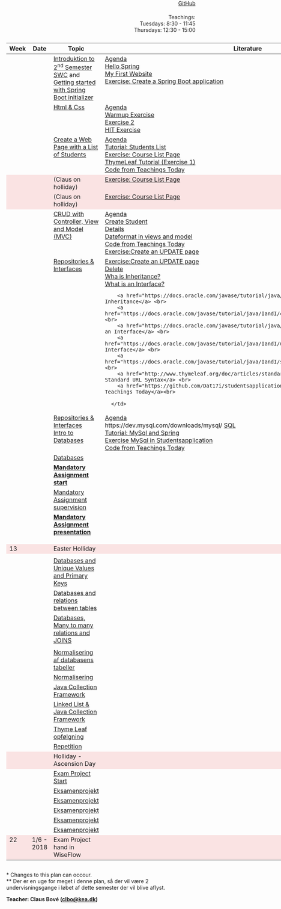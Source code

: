 <head>
  <style> 
    h1:first-of-type {display: none;}
    #github {text-align: right; margin:-50px 0 50px 0}
    #teachings {text-align: right; margin: -30px 0 10px 0}
    #tbl {display: inline-table}
    td {vertical-align: top;}
  </style>
</head>

# DAT17I - SWC II SPRING 2018 

<div id="github"><a href="https://github.com/dat17i/">GitHub</a></div>

<div id="teachings">Teachings: <br> Tuesdays: 8:30 - 11:45 <br> Thursdays: 12:30 - 15:00</div>

<table id="tbl">
  <thead>
  <tr>
      <th>Week</th>
      <th>Date</th>
      <th>Topic</th>
    <th>Literature</th>
  </tr>
  </thead>
  <tbody>
  <tr>
      <td></td>
      <td></td>
     <td><a href="https://github.com/dat17i/01_agenda/blob/master/README.md">Introduktion to 2<sup>nd</sup> Semester SWC</a> and <br>    
        <a href="https://github.com/dat17i/03_agenda/blob/master/README.md">Getting started with Spring Boot initializer</a></td>
    <td><a href="https://github.com/Dat17i/03_agenda">Agenda</a> <br>
    <a href="https://github.com/Dat17i/03_hello_spring">Hello Spring</a> <br>
    <a href="https://github.com/Dat17i/03_my_first_website">My First Website</a> <br>
    <a href="https://github.com/Dat17i/03_create_spring_application">Exercise: Create a Spring Boot application</a></td>
  </tr>
  
  <tr>
      <td></td>
      <td></td>
      <td><a href="https://github.com/dat17i/04_agenda/blob/master/README.md">Html & Css</a></td>
      <td><a href="https://github.com/Dat17i/02_agenda">Agenda</a> <br>
        <a href="https://github.com/Dat17i/02_exercise_warmup">Warmup Exercise</a> <br>
        <a href="https://github.com/Dat17i/02_exercise_2">Exercise 2</a> <br>
        <a href="https://github.com/Dat17i/02_exercise_3">HIT Exercise</a> 
     
  </td>
  </tr>
  
  <tr>
      <td></td>
      <td></td>
      <td><a href="https://github.com/dat17i/003_agenda/blob/master/README.md">Create a Web Page with a List of Students</a></td>
  <td>
        <a href="https://github.com/Dat17i/003_agenda/blob/master/README.md">Agenda</a> <br>
        <a href="https://github.com/Dat17i/03_tutorial_students_list">Tutorial: Students List</a> <br>
        <a href="https://github.com/Dat17i/03_exercise_create_courses/blob/master/README.md">Exercise: Course List Page</a> <br>
        <a href="http://itutorial.thymeleaf.org/">ThymeLeaf Tutorial (Exercise 1)</a> <br>
    <a href="https://github.com/Dat17i/studentsapplication">Code from Teachings Today</a>
  </td>
  </tr>
  
  <tr style="background-color: #fae3e3">
      <td></td>
      <td></td>
      <td>(Claus on holliday)</td>
      <td><a href="https://github.com/Dat17i/03_exercise_create_courses/blob/master/README.md">Exercise: Course List Page</a></td>
  </tr>  
  <tr style="background-color: #fae3e3">
      <td></td>
      <td></td> 
      <td>(Claus on holliday)</td>
      <td><a href="https://github.com/Dat17i/03_exercise_create_courses/blob/master/README.md">Exercise: Course List Page</a></td>
  </tr>

  <tr> 
      <td></td>
      <td></td>
      <td><a href="https://github.com/dat17i/04_agenda/blob/master/README.md">CRUD with Controller, View and Model (MVC)</a></td>
      <td>  
        <a href="https://github.com/Dat17i/04_agenda/blob/master/README.md">Agenda</a> <br>
        <a href="https://github.com/dat17i/04_tutorial_create_student">Create Student</a> <br>
        <a href="https://github.com/dat17i/04_tutorial_details_student">Details</a> <br>
        <a href="https://github.com/dat17i/06_dateformating">Dateformat in views and model</a>  <br>  
        <a href="https://github.com/Dat17i/studentsapplication/tree/at_20_02_2018">Code from Teachings Today</a><br>
        <a href="https://github.com/dat17i/04_exercise_update_student">Exercise:Create an UPDATE page</a>   
      </td>
  </tr>
  <tr>      
      <td></td>
      <td></td>
      <td>
        <a href="https://github.com/dat17i/05_agenda/blob/master/README.md">Repositories & Interfaces</a></td>
      <td>
        <a href="https://github.com/dat17i/04_exercise_update_student">Exercise:Create an UPDATE page</a> <br>
        <a href="https://github.com/dat17i/04_tutorial_delete_student/blob/master/README.md">Delete</a> <br>
        <a href="https://docs.oracle.com/javase/tutorial/java/concepts/inheritance.html">Wha is Inheritance?</a> <br>
        <a href="https://docs.oracle.com/javase/tutorial/java/concepts/interface.html">What is an Interface?</a> <br>
        
        <a href="https://docs.oracle.com/javase/tutorial/java/IandI/index.html">Interfaces and Inheritance</a> <br>
        <a href="https://docs.oracle.com/javase/tutorial/java/IandI/createinterface.html">Interfaces</a> <br>
        <a href="https://docs.oracle.com/javase/tutorial/java/IandI/interfaceDef.html">Defining an Interface</a> <br>
        <a href="https://docs.oracle.com/javase/tutorial/java/IandI/usinginterface.html">Implementing an Interface</a> <br>
        <a href="https://docs.oracle.com/javase/tutorial/java/IandI/subclasses.html">Inheritance</a> <br>
        <a href="http://www.thymeleaf.org/doc/articles/standardurlsyntax.html">Thymeleaf - Standard URL Syntax</a> <br>   
        <a href="https://github.com/Dat17i/studentsapplication/tree/at_22_02_2018">Code from Teachings Today</a><br>
        
      </td>
  </tr>

  <tr>
      <td></td>
      <td></td>
      <td>
        <a href="https://github.com/dat17i/05_agenda/blob/master/README.md">Repositories & Interfaces</a><br>
        <a href="https://github.com/dat17i/06_agenda/blob/master/README.md">Intro to Databases</a>
      </td>
      <td>
        <a href="https://github.com/dat17i/06_agenda/blob/master/README.md">Agenda</a><br>
        <!--<a href="https://www.gearhost.com/">Database at GearHost</a><br>-->
        https://dev.mysql.com/downloads/mysql/
        <a href="https://www.w3schools.com/sql/default.asp">SQL</a><br>
        <a href="https://github.com/Dat17i/06_tutorial_mysql_and_spring/blob/master/README.md">Tutorial: MySql and Spring</a><br> 
        <a href="https://github.com/Dat17i/06_exercise_mysql_in_studentsapplication/blob/master/README.md">Exercise MySql in Studentsapplication</a><br>  
        <a href="https://github.com/Dat17i/studentsapplication/tree/at_27_02_2018">Code from Teachings Today</a><br>
      </td>
  </tr>
  <tr>
      <td></td>
      <td></td>
      <td><a href="https://github.com/dat17i/07_agenda/blob/master/README.md">Databases</a></td>
      <td></td>
  </tr>
  
  <tr>
      <td></td>
      <td></td>
      <td><b><a href="https://github.com/dat17i/13_agenda/blob/master/README.md">Mandatory Assignment start</a></b></td>
      <td></td>
  </tr>
  <tr>
      <td></td>
      <td></td>
      <td><a href="https://github.com/dat17i/14_agenda/blob/master/README.md">Mandatory Assignment supervision</a></td>
      <td></td>
  </tr>
  
  <tr>
      <td></td>
      <td></td>
      <td><b><a href="https://github.com/dat17i/15_agenda/blob/master/README.md">Mandatory Assignment presentation</a></b>
        <!--<a href="https://github.com/dat17i/11_agenda/blob/master/README.md">Mysql, JDBC & Spring Boot</a>--></td>
  <td></td>
  </tr>
  <tr>
      <td></td>
      <td></td>
      <td><!--<a href="https://github.com/dat17i/12_agenda/blob/master/README.md">Mysql, JDBC & Spring Boot II</a>--></td>
  <td></td>
  </tr>

  <tr>
      <td></td>
      <td></td>
      <td></td>
      <td></td>
  </tr>
  <tr>
      <td></td>
      <td></td>
      <td></td>
  <td></td>
  </tr>
  
  <tr style="background-color:  #fae3e3" class="holliday">
      <td>13</td>
      <td></td>
      <td>Easter Holliday</td>
      <td></td>
  </tr>
 
  <tr>
      <td></td>
      <td></td>
      <td></td>
      <td></td>
  </tr>
  <tr>
      <td></td>
      <td></td>
      <td><a href="https://github.com/dat17i/16_agenda/blob/master/README.md">Databases and Unique Values and Primary Keys</a></td>
  <td></td>
  </tr>
  
  <tr>
     <td></td>
      <td></td>
      <td><a href="https://github.com/dat17i/17_agenda/blob/master/README.md">Databases and relations between tables</a></td>
  <td></td>
  </tr>
  <tr>
      <td></td>
      <td></td>
      <td><a href="https://github.com/dat17i/18_agenda/blob/master/README.md">Databases, Many to many relations and JOINS</a></td>
  <td></td>
  </tr>
  
  <tr>
      <td></td>
      <td></td>
      <td><a href="https://github.com/dat17i/19_agenda/blob/master/README.md"></a></td>
  <td></td>
  </tr>
  <tr>
      <td></td>
      <td></td>
      <td><a href="https://github.com/dat17i/20_agenda/blob/master/README.md">Normalisering af databasens tabeller</a></td>
  <td></td>
  </tr>
  
  <tr>
      <td></td>
      <td></td>
      <td><a href="https://github.com/dat17i/21_agenda/blob/master/README.md">Normalisering</a></td>
  <td></td>
  </tr>
  <tr>
     <td></td>
      <td></td>
      <td><a href="https://github.com/dat17i/22_agenda/blob/master/README.md">Java Collection Framework</a></td>
  <td></td>
  </tr>
  
  <tr>
      <td></td>
      <td></td>
      <td><a href="https://github.com/dat17i/23_agenda/blob/master/README.md">Linked List & Java Collection Framework</a></td>
  <td></td>
  </tr>
  <tr>
      <td></td>
      <td></td>
      <td><a href="https://github.com/dat17i/24_agenda/blob/master/README.md">Thyme Leaf opfølgning</a></td>
  <td></td>
  </tr>
  
  <tr>
      <td></td>
      <td></td>
      <td><a href="https://github.com/dat17i/25_agenda/blob/master/README.md">Repetition</a></td>
  <td></td>
  </tr>

  <tr style="background-color: #fae3e3">
      <td></td>
      <td></td>
      <td>Holliday - Ascension Day</td>
      <td></td>
  </tr>
  
  <tr>
      <td></td>
      <td></td>
      <td><a href="https://github.com/dat17i/26_agenda/blob/master/README.md">Exam Project Start</a></td>
  <td></td>
  </tr>
  
  <tr>
      <td></td>
      <td></td>
      <td><a href="https://github.com/dat17i/27_agenda/blob/master/README.md">Eksamenprojekt</a></td>
  <td></td>
  </tr>
  
  <tr>
      <td></td>
      <td></td>
      <td><a href="https://github.com/dat17i/28_agenda/blob/master/README.md">Eksamenprojekt</a></td>
  <td></td>
  </tr> 
  <tr>
      <td></td>
      <td></td>
      <td><a href="https://github.com/dat17i/29_agenda/blob/master/README.md">Eksamenprojekt</a></td>
  <td></td>
  </tr>
  
  <tr>
      <td></td>
      <td></td>
      <td><a href="https://github.com/dat17i/30_agenda/blob/master/README.md">Eksamenprojekt</a></td>
  <td></td>
  </tr> 
  <tr>
      <td></td>
      <td></td>
      <td><a href="https://github.com/dat17i/31_agenda/blob/master/README.md">Eksamenprojekt</a></td>
  <td></td>
  </tr>    
  <tr style="background-color: #fae3e3">
      <td>22</td>
      <td>1/6 - 2018</td>
      <td>Exam Project hand in WiseFlow</td>
      <td></td>
  </tr>
  
  </tbody>
</table>
            
\* Changes to this plan can occour. <br>
\** Der er en uge for meget i denne plan, så der vil være 2 undervisningsgange i løbet af dette semester der vil blive aflyst.

__Teacher: Claus Bové (clbo@kea.dk)__


<script> var dates = [
        {week : 5, date : '1/2', time : '12:30 - 15:30'}, 

        {week : 6, date : '6/2', time : '08:30 - 11:45'}, 
        {week : 6, date : '8/2', time : '12:30 - 15:30'}, 

        {week : 7, date : '13/2', time : '08:30 - 11:45'}, 
        {week : 7, date : '15/2', time : '12:30 - 15:30'}, 

        {week : 8, date : '20/2', time : '08:30 - 11:45'}, 
        {week : 8, date : '22/2', time : '12:30 - 15:30'},

        {week : 9, date : '27/2', time : '08:30 - 11:45'}, 
        {week : 9, date : '1/3', time : '12:30 - 15:30'},

        {week : 10, date : '6/3', time : '08:30 - 11:45'}, 
        {week : 10, date : '8/3', time : '12:30 - 15:30'}, 

        {week : 11, date : '13/3', time : '08:30 - 11:45'}, 
        {week : 11, date : '15/3', time : '12:30 - 15:30'}, 

        {week : 12, date : '20/3', time : '08:30 - 11:45'}, 
        {week : 12, date : '22/3', time : '12:30 - 15:30'}, 

        // week 13 Easter
        {week : 13, date : '27/3', time : '08:30 - 11:45'},
       // {week : 13, date : '29/3', time : '12:30 - 15:30'},

        {week : 14, date : '3/4', time : '08:30 - 11:45'},
        {week : 14, date : '5/4', time : '12:30 - 15:30'},

        {week : 15, date : '10/4', time : '08:30 - 11:45'},
        {week : 15, date : '12/4', time : '12:30 - 15:30'},

        {week : 16, date : '17/4', time : '08:30 - 11:45'},
        {week : 16, date : '19/4', time : '12:30 - 15:30'},

        {week : 17, date : '24/4', time : '08:30 - 11:45'},
        {week : 17, date : '26/4', time : '12:30 - 15:30'},

        {week : 18, date : '1/5', time : '08:30 - 11:45'},
        {week : 18, date : '3/5', time : '12:30 - 15:30'},

        // 8/5 kristihimmelfartsdag
        {week : 19, date : '8/5', time : '08:30 - 11:45'},
        {week : 19, date : '10/5', time : ''},

        {week : 20, date : '15/5', time : '08:30 - 11:45'},
        {week : 20, date : '17/5', time : '12:30 - 15:30'},

        {week : 21, date : '22/5', time : '08:30 - 11:45'},
        {week : 21, date : '24/5', time : '12:30 - 15:30'},

        {week : 22, date : '29/5', time : '08:30 - 11:45'},
        {week : 22, date : '30/5', time : '12:30 - 15:30'},
    ]; 
  
 var table = document.getElementById("tbl");  
 var rows = table.getElementsByTagName("tr");
 
 for(i = 1; i < rows.length; i++){

     if(rows[i].getAttribute("class") === 'holliday'){
        i++;   
     }

      var tds = rows[i].getElementsByTagName("td"); 
      tds[0].innerHTML= dates[i-1].week; 
      tds[1].innerHTML= dates[i-1].date + ' - 2018';  
    } 
 </script>

